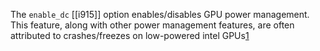The `enable_dc` [[i915]] option enables/disables GPU power management. This feature, along with other power management features, are often attributed to crashes/freezes on low-powered intel GPUs[1]

[1]: https://wiki.archlinux.org/title/intel_graphics#Crash/freeze_on_low_power_Intel_CPUs
